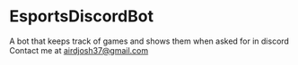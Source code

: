 # EsportsDiscordBot
A bot that keeps track of games and shows them when asked for in discord
Contact me at airdjosh37@gmail.com
